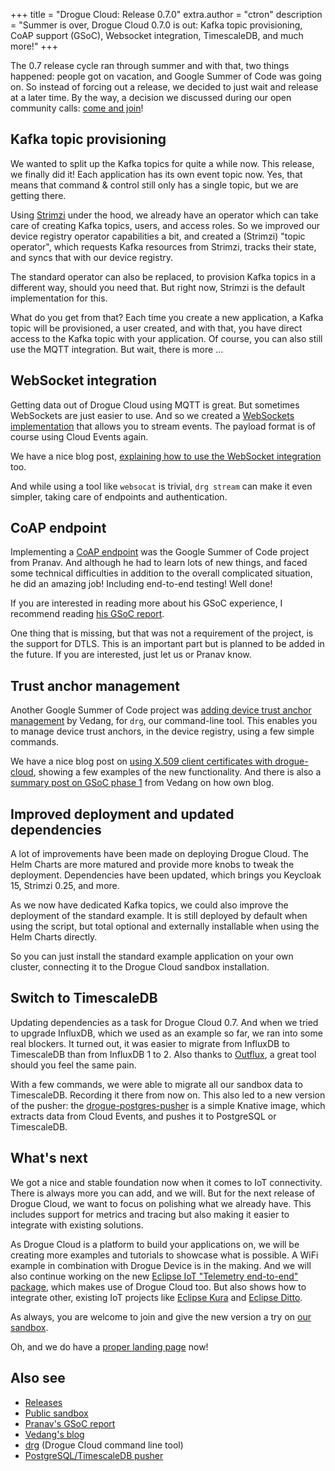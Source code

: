 +++
title = "Drogue Cloud: Release 0.7.0"
extra.author = "ctron"
description = "Summer is over, Drogue Cloud 0.7.0 is out: Kafka topic provisioning, CoAP support (GSoC), Websocket integration,  TimescaleDB, and much more!"
+++

The 0.7 release cycle ran through summer and with that, two things happened: people got on vacation, and
Google Summer of Code was going on. So instead of forcing out a release, we decided to just wait and release at a later
time. By the way, a decision we discussed during our open community calls: [come and join](https://calendar.google.com/calendar/u/0/embed?src=ofuctjec399jr6kara7n0uidqg@group.calendar.google.com)!

<!-- more -->

## Kafka topic provisioning

We wanted to split up the Kafka topics for quite a while now. This release, we finally did it! Each application has
its own event topic now. Yes, that means that command & control still only has a single topic, but we are getting there.

Using [Strimzi](https://strimzi.io/) under the hood, we already have an operator which can take care of creating Kafka topics, users, and
access roles. So we improved our device registry operator capabilities a bit, and created a (Strimzi) "topic operator",
which requests Kafka resources from Strimzi, tracks their state, and syncs that with our device registry.

The standard operator can also be replaced, to provision Kafka topics in a different way, should you need that. But
right now, Strimzi is the default implementation for this.

What do you get from that? Each time you create a new application, a Kafka topic will be provisioned, a user created, and
with that, you have direct access to the Kafka topic with your application. Of course, you can also still use the MQTT
integration. But wait, there is more …

## WebSocket integration

Getting data out of Drogue Cloud using MQTT is great. But sometimes WebSockets are just easier to use. And so we
created a [WebSockets implementation](https://book.drogue.io/drogue-cloud/dev/user-guide/integration-ws.html) that allows you to stream events. The payload format is of course using Cloud Events again.

We have a nice blog post, [explaining how to use the WebSocket integration](https://blog.drogue.io/websocket-integration/) too.

And while using a tool like `websocat` is trivial, `drg stream` can make it even simpler, taking care of endpoints and
authentication.

## CoAP endpoint

Implementing a [CoAP endpoint](https://book.drogue.io/drogue-cloud/dev/user-guide/endpoint-coap.html) was the Google Summer of Code project from Pranav. And although he had to learn lots of new
things, and faced some technical difficulties in addition to the overall complicated situation, he did an amazing job!
Including end-to-end testing! Well done!

If you are interested in reading more about his GSoC experience, I recommend reading [his GSoC report](https://pranav-bhatt.github.io/GSoC_2021/).

One thing that is missing, but that was not a requirement of the project, is the support for DTLS. This is an
important part but is planned to be added in the future. If you are interested, just let us or Pranav know.

## Trust anchor management

Another Google Summer of Code project was [adding device trust anchor management](https://vedangj044.github.io/blog/gsoc-community/) by Vedang, for `drg`, our command-line tool. This enables you to manage device trust
anchors, in the device registry, using a few simple commands.

We have a nice blog post on [using X.509 client certificates with drogue-cloud](https://blog.drogue.io/drg-trust/),
showing a few examples of the new functionality. And there is also a [summary post on GSoC phase 1](https://vedangj044.github.io/blog/gsoc-phase1/) from Vedang on how own blog.

## Improved deployment and updated dependencies

A lot of improvements have been made on deploying Drogue Cloud. The Helm Charts are more matured and provide more
knobs to tweak the deployment. Dependencies have been updated, which brings you Keycloak 15, Strimzi 0.25, and more.

As we now have dedicated Kafka topics, we could also improve the deployment of the standard example. It is still
deployed by default when using the script, but total optional and externally installable when using the Helm Charts
directly.

So you can just install the standard example application on your own cluster, connecting it to the Drogue Cloud
sandbox installation.

## Switch to TimescaleDB

Updating dependencies as a task for Drogue Cloud 0.7. And when we tried to upgrade InfluxDB, which we used as an
example so far, we ran into some real blockers. It turned out, it was easier to migrate from InfluxDB to TimescaleDB
than from InfluxDB 1 to 2. Also thanks to [Outflux](https://www.outfluxdata.com/), a great tool should you feel the same
pain.

With a few commands, we were able to migrate all our sandbox data to TimescaleDB. Recording it there from now on.
This also led to a new version of the pusher: the [drogue-postgres-pusher](https://github.com/drogue-iot/drogue-postgresql-pusher)
is a simple Knative image, which extracts data from Cloud Events, and pushes it to PostgreSQL or TimescaleDB.

## What's next

We got a nice and stable foundation now when it comes to IoT connectivity. There is always more you can add, and
we will. But for the next release of Drogue Cloud, we want to focus on polishing what we already have. This includes
support for metrics and tracing but also making it easier to integrate with existing solutions.

As Drogue Cloud is a platform to build your applications on, we will be creating more examples and tutorials to showcase
what is possible. A WiFi example in combination with Drogue Device is in the making. And we will also continue
working on the new [Eclipse IoT "Telemetry end-to-end" package](https://github.com/eclipse/packages/pull/288),
which makes use of Drogue Cloud too. But also shows how to integrate other, existing IoT projects
like [Eclipse Kura](https://www.eclipse.org/kura/) and [Eclipse Ditto](https://www.eclipse.org/ditto/).

As always, you are welcome to join and give the new version a try on [our sandbox](https://sandbox.drogue.cloud).

Oh, and we do have a [proper landing page](https://drogue.io/) now!

## Also see

* [Releases](https://github.com/drogue-iot/drogue-cloud/releases)
* [Public sandbox](https://sandbox.drogue.cloud)
* [Pranav's GSoC report](https://pranav-bhatt.github.io/GSoC_2021/)
* [Vedang's blog](https://vedangj044.github.io/blog/)
* [drg](https://github.com/drogue-iot/drg) (Drogue Cloud command line tool)
* [PostgreSQL/TimescaleDB pusher](https://github.com/drogue-iot/drogue-postgresql-pusher)

